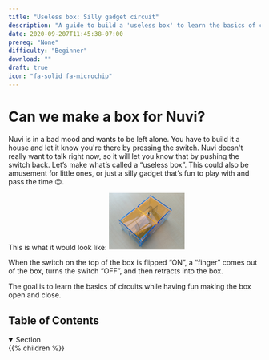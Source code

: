 ```yaml
---
title: "Useless box: Silly gadget circuit"
description: "A guide to build a 'useless box' to learn the basics of circuits and how a battery powers action."
date: 2020-09-207T11:45:38-07:00
prereq: "None"
difficulty: "Beginner"
download: ""
draft: true
icon: "fa-solid fa-microchip"
---
```


# Can we make a box for Nuvi?

Nuvi is in a bad mood and wants to be left alone. You have to build it a house and let it know you're there by pressing the switch. Nuvi doesn't really want to talk right now, so it will let you know that by pushing the switch back.
Let’s make what’s called a “useless box”. This could also be amusement for little ones, or just a silly gadget that’s fun to play with and pass the time 😊.

This is what it would look like:
<img src="img/uselessbox1.png" width="30%" height="30%" alt="useless box picture, clear prism with a switch in the center"/>

When the switch on the top of the box is flipped “ON”, a “finger” comes out of the box, turns the switch “OFF”, and then retracts into the box. 

The goal is to learn the basics of circuits while having fun making the box open and close.

## Table of Contents

<details open>
<summary>Section</summary>
{{% children %}}
</details>
